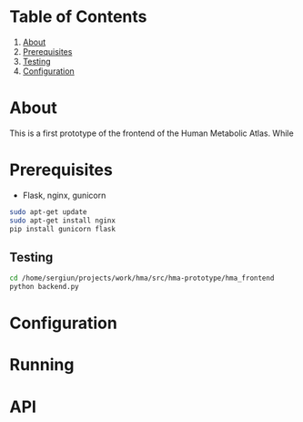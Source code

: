 # Table of Contents

1. [About](#about)
2. [Prerequisites](#prerequisites)
3. [Testing](#testing)
4. [Configuration](#configuration)



# About

This is a first prototype of the frontend of the Human Metabolic Atlas. While


# Prerequisites

* Flask, nginx, gunicorn


```bash
sudo apt-get update
sudo apt-get install nginx
pip install gunicorn flask
```

## Testing

```bash
cd /home/sergiun/projects/work/hma/src/hma-prototype/hma_frontend
python backend.py
```
# Configuration


# Running



# API
